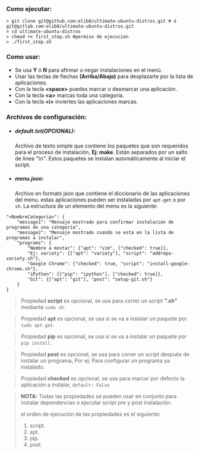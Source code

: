 ### Como ejecutar:
 
~~~
> git clone git@github.com:elib0/ultimate-ubuntu-distros.git # ó git@gitlab.com:elib0/ultimate-ubuntu-distros.git
> cd ultimate-ubuntu-distros
> chmod +x first_step.sh #permiso de ejecución
> ./first_step.sh
~~~

### Como usar:
 - Se usa **Y** ó **N** para afirmar o negar instalaciones en el menú.
 - Usar las teclas de flechas **(Arriba/Abajo)** para desplazarte por la lista de aplicaciones.
 - Con la tecla **\<space\>** puedes marcar o desmarcar una aplicación.
 - Con la tecla **\<a>** marcas toda una categoría.
 - Con la tecla **\<i>** inviertes las aplicaciones marcas.
 
### Archivos de configuración:
- ##### default.txt(OPCIONAL):
    Archivo de texto simple que contiene los paquetes que son requeridos para el proceso de instalación, **Ej: make**.
    Están separados por un salto de linea *"\n"*. Estos paquetes se instalan automáticamente al iniciar el script.
- ##### menu.json:
    Archivo en formato json que contiene el diccionario de las aplicaciones del menu.
    estas aplicaciones pueden ser instaladas por `apt-get` o por `sh`.
    La estructura de un elemento del menu es la siguiente:
    
~~~
"<NombreCategoria>": {
    "message1": "Mensaje mostrado para confirmar instalación de programas de una categoría",
    "message2": "Mensaje mostrado cuando se esta en la lista de programas a instalar",
    "programs": {
        "Nombre a mostar": {"apt": "vim", ["checked": true]},
        "Ej: variety": {["apt": "variety"], "script": "addrepo-variety.sh"},
        "Google Chrome": {"checked": true, "script": "install-google-chrome.sh"},
        "iPython": {["pip": "ipython"], ["checked": true]},
        "Git": {["apt": "git"], "post": "setup-git.sh"}
    }
}
~~~
> Propiedad **script** es opcional, se usa para correr un script **_".sh"_** mediante `sudo sh`.

> Propiedad **apt** es opcional, se usa si se va a instalar un paquete por `sudo apt-get`.

> Propiedad **pip** es opcional, se usa si se va a instalar un paquete por `pip install`.

> Propiedad **post** es opcional, se usa para correr un script después de instalar un programa, Por ej: Para configurar un programa ya instalado.

> Propiedad **checked** es opcional, se usa para marcar por defecto la aplicación a instalar, `default: False`

> **NOTA:** Todas las propiedades se pueden usar en conjunto para instalar dependencias o ejecutar script pre y post instalación.
>
> el orden de ejecución de las propiedades es el siguiente:
> 1. script.
> 2. apt.
> 3. pip.
> 4. post.